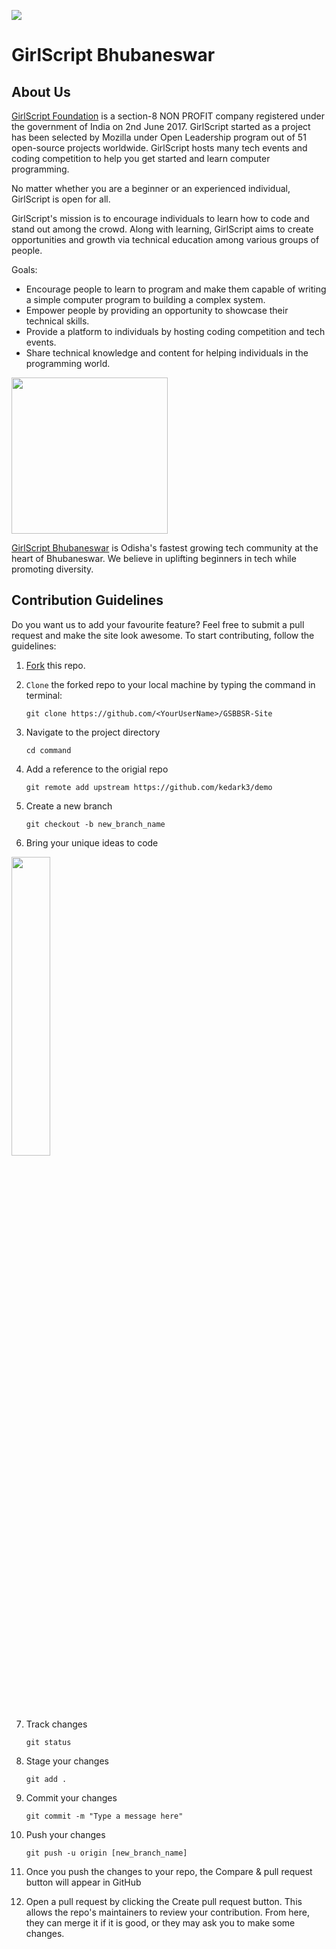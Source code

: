<img align=”center”
  src = "https://user-images.githubusercontent.com/46455250/103744466-c07e0c00-4ff5-11eb-99f0-1e00430c4993.png"/>

# GirlScript Bhubaneswar 

## About Us
 [GirlScript Foundation](https://www.girlscript.tech/home) is a section-8 NON PROFIT company registered under the government of India on 2nd June 2017. GirlScript started as a project has been selected by Mozilla under Open Leadership program out of 51 open-source projects worldwide. GirlScript hosts many tech events and coding competition to help you get started and learn computer programming.

No matter whether you are a beginner or an experienced individual, GirlScript is open for all.

GirlScript's mission is to encourage individuals to learn how to code and stand out among the crowd. Along with learning, GirlScript aims to create opportunities and growth via technical education among various groups of people.

Goals:

   - Encourage people to learn to program and make them capable of writing a simple computer program to building a complex system.
   - Empower people by providing an opportunity to showcase their technical skills.
   - Provide a platform to individuals by hosting coding competition and tech events.
   - Share technical knowledge and content for helping individuals in the programming world.
   
<img align="center" height="250" src="https://yt3.ggpht.com/ytc/AAUvwnjpqPs0Ym5JS8iCVHYIRDwSEFDHMEw0qJWE600=s900-c-k-c0x00ffffff-no-rj">

[GirlScript Bhubaneswar](https://girlscript-bhubaneswar.netlify.app/) is Odisha's fastest growing tech community at the heart of Bhubaneswar. We believe in uplifting beginners in tech while promoting diversity.

## Contribution Guidelines
Do you want us to add your favourite feature? Feel free to submit a pull request and make the site look awesome. To start contributing, follow the guidelines:


1. [Fork](https://github.com/Girlscript-Bhubaneswar/GSBBSR-Site/fork) this repo.

2. `Clone` the forked repo to your local machine by typing the command in terminal:

    `git clone https://github.com/<YourUserName>/GSBBSR-Site`
    
3. Navigate to the project directory

    `cd command`
    
4. Add a reference to the origial repo

    `git remote add upstream https://github.com/kedark3/demo`
    
5. Create a new branch

    `git checkout -b new_branch_name`
    
6. Bring your unique ideas to code

<img width=35% src="![developers-gif-showcase](https://user-images.githubusercontent.com/46455250/103748750-7cdad080-4ffc-11eb-86f1-f205527f8da0.gif)">

7. Track changes

    `git status`
    
8. Stage your changes

    `git add .`
    
9. Commit your changes

    `git commit -m "Type a message here"`
    
10. Push your changes

    `git push -u origin [new_branch_name]`
    
11. Once you push the changes to your repo, the Compare & pull request button will appear in GitHub

12. Open a pull request by clicking the Create pull request button. This allows the repo's maintainers to review your contribution. From here, they can merge it if it is good, or they may ask you to make some changes.

